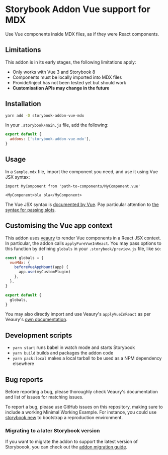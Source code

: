 # Storybook Addon Vue support for MDX

Use Vue components inside MDX files, as if they were React components.

## Limitations

This addon is in its early stages, the following limitations apply:

- Only works with Vue 3 and Storybook 8
- Components must be locally imported into MDX files
- Provide/Inject has not been tested yet but should work
- **Customisation APIs may change in the future**

## Installation

```sh
yarn add -D storybook-addon-vue-mdx
```

In your `.storybook/main.js` file, add the following:

```js
export default {
  addons: ['storybook-addon-vue-mdx'],
}
```

## Usage

In a `Sample.mdx` file, import the component you need, and use it using Vue JSX syntax:

```mdx
import MyComponent from 'path-to-components/MyComponent.vue'

<MyComponent>bla bla</MyComponent>
```

The Vue JSX syntax is [documented by Vue](https://vuejs.org/guide/extras/render-function.html#jsx-tsx). Pay particular attention to [the syntax for passing slots](https://vuejs.org/guide/extras/render-function.html#passing-slots).

## Customising the Vue app context

This addon uses [veaury](https://github.com/devilwjp/veaury) to render Vue components in a React JSX context. In particular, the addon calls `applyPureVueInReact`. You may pass options to this function by defining `globals` in your `.storybook/preview.js` file, like so:

```js
const globals = {
  vueMdx: {
    beforeVueAppMount(app) {
      app.use(myCustomPlugin)
    },
  },
}

export default {
  globals,
}
```

You may also directly import and use Veaury's `applyVueInReact` as per Veaury's [own documentation](https://github.com/devilwjp/veaury).

## Development scripts

- `yarn start` runs babel in watch mode and starts Storybook
- `yarn build` builds and packages the addon code
- `yarn pack:local` makes a local tarball to be used as a NPM dependency elsewhere

## Bug reports

Before reporting a bug, please thoroughly check Veaury's documentation and list of issues for matching issues.

To report a bug, please use GitHub issues on this repository, making sure to include a working Minimal Working Example. For instance, you could use [storybook.new](https://new-storybook.netlify.app/) to bootstrap a reproduction environment.

### Migrating to a later Storybook version

If you want to migrate the addon to support the latest version of Storyboook, you can check out the [addon migration guide](https://storybook.js.org/docs/addons/addon-migration-guide).
